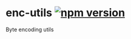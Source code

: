 # enc-utils [![npm version](https://badge.fury.io/js/enc-utils.svg)](https://badge.fury.io/js/enc-utils)

Byte encoding utils
